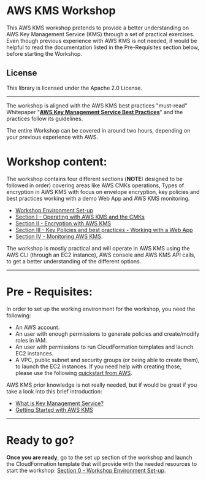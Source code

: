 # AWS KMS Workshop

This AWS KMS workshop pretends to provide a better understanding on AWS Key Management Service (KMS) through a set of practical exercises. Even though previous experience with AWS KMS is not needed, it would be helpful to read the documentation listed in the Pre-Requisites section below, before starting the Workshop.

## License

This library is licensed under the Apache 2.0 License. 

---

The workshop is aligned with the AWS KMS best practices "must-read" Whitepaper "**[AWS Key Management Service Best Practices](https://d0.awsstatic.com/whitepapers/aws-kms-best-practices.pdf)**" and the practices follow its guidelines.

The entire Workshop can be covered in around two hours, depending on your previous experience with AWS.


# Workshop content:
The workshop contains four different sections (**NOTE:** designed to be followed in order) covering areas like AWS CMKs operations, Types of encryption in AWS KMS with focus on envelope encryption, key policies and best practices working with a demo Web App and AWS KMS monitoring.

* [Workshop Environment Set-up](https://github.com/aws-samples/aws-kms-workshop/blob/master/Section-0-Workshop-Environment-Set-up.md)
* [Section I - Operating with AWS KMS and the CMKs](https://github.com/aws-samples/aws-kms-workshop/blob/master/Section-1-Operating-with-AWS-KMS.md)
* [Section II - Encryption with AWS KMS](https://github.com/aws-samples/aws-kms-workshop/blob/master/Section-2-Encryption-with-AWS-KMS.md)
* [Section III - Key Policies and best practices - Working with a Web App](https://github.com/aws-samples/aws-kms-workshop/blob/master/Section-3-Working-with-Web-App.md)
* [Section IV - Monitoring AWS KMS](https://github.com/aws-samples/aws-kms-workshop/blob/master/Section-4-Monitoring-AWS-KMS.md).

The workshop is mostly practical and will operate in AWS KMS using the AWS CLI (through an EC2 instance), AWS console and AWS KMS API calls, to get a better understanding of the different options. 

---

# Pre - Requisites:

In order to set up the working environment for the workshop, you need the following:

* An AWS account.
* An user with enough permissions to generate policies and create/modify roles in IAM.
* An user with permissions to run CloudFormation templates and launch EC2 instances.
* A VPC, public subnet and security groups (or being able to create them), to launch the EC2 instances. 
  If you need help with creating those, please use the following [quickstart from AWS](https://aws.amazon.com/quickstart/architecture/vpc/).

AWS KMS prior knowledge is not really needed, but if would be great if you take a look into this brief introduction:

* [What is Key Management Service?](https://docs.aws.amazon.com/kms/latest/developerguide/overview.html)
* [Getting Started with AWS KMS](https://docs.aws.amazon.com/kms/latest/developerguide/getting-started.html)
---

# Ready to go?

**Once you are ready**, go to the set up section of the workshop and launch the CloudFormation template that will provide with the needed resources to start the workshop: [Section 0 - Workshop Environment Set-up](https://github.com/aws-samples/aws-kms-workshop/blob/master/Section-0-Workshop-Environment-Set-up.md).


